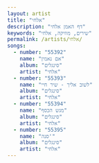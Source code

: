 ```yaml
---
layout: artist
title: "אלחי"
description: "דף האמן אלחי"
keywords: "שירים, מוזיקה, אלחי"
permalink: /artists/אלחי/
songs:
  - number: "55392"
    name: "אם נאמין"
    album: "סינגלים"
    artist: "אלחי"
  - number: "55393"
    name: "לשוב אליך - שיר חיי"
    album: "סינגלים"
    artist: "אלחי"
  - number: "55394"
    name: "מגש הכסף"
    album: "סינגלים"
    artist: "אלחי"
  - number: "55395"
    name: "סנה'"
    album: "סינגלים"
    artist: "אלחי"
---
```

